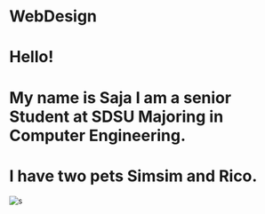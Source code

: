 # WebDesign
# Hello!
# My name is Saja I am a senior Student at SDSU  Majoring in Computer Engineering.
# I have two pets Simsim and Rico.

![s](https://user-images.githubusercontent.com/58769335/194971374-62d359fc-cb5f-4f57-b374-5fcba0a7dd7b.jpg)

